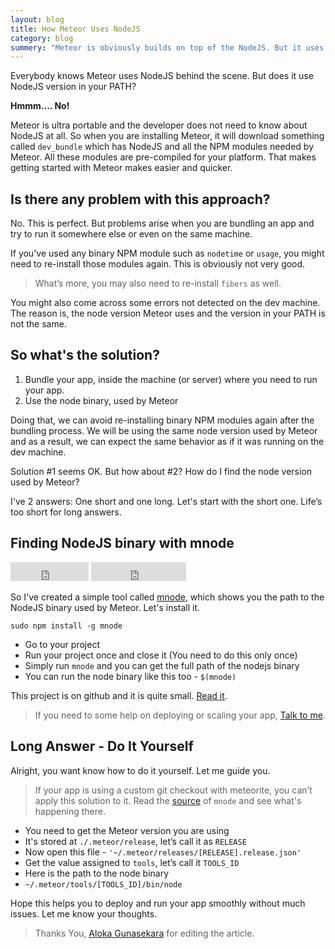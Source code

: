 ```yaml
---
layout: blog
title: How Meteor Uses NodeJS
category: blog
summery: "Meteor is obviously builds on top of the NodeJS. But it uses NodeJS in a different way. Learn how meteor uses NodeJS and learn how to find the NodeJS version used by Meteor."
---
```


Everybody knows Meteor uses NodeJS behind the scene. But does it use NodeJS version in your PATH? 

**Hmmm.... No!**

Meteor is ultra portable and the developer does not need to know about NodeJS at all. So when you are installing Meteor, it will download something called `dev_bundle` which has NodeJS and all the NPM modules needed by Meteor. All these modules are pre-compiled for your platform. That makes getting started with Meteor makes easier and quicker.

## Is there any problem with this approach?

No. This is perfect. But problems arise when you are bundling an app and try to run it somewhere else or even on the same machine. 

If you've used any binary NPM module such as `nodetime` or `usage`, you might need to re-install those modules again. This is obviously not very good.

> What’s more, you may also need to re-install `fibers` as well.

You might also come across some errors not detected on the dev machine. The reason is, the node version Meteor uses and the version in your PATH is not the same. 

## So what's the solution?

1. Bundle your app, inside the machine (or server) where you need to run your app.
2. Use the node binary, used by Meteor 

Doing that, we can avoid re-installing binary NPM modules again after the bundling process. We will be using the same node version used by Meteor and as a result, we can expect the same behavior as if it was running on the dev machine.

Solution #1 seems OK. But how about #2? How do I find the node version used by Meteor?

I've 2 answers: One short and one long. Let's start with the short one. Life’s too short for long answers.

## Finding NodeJS binary with mnode
<iframe src="http://ghbtns.com/github-btn.html?user=arunoda&amp;repo=mnode&amp;type=watch&amp;count=true&amp;size=large" allowtransparency="true" frameborder="0" scrolling="0" width="125px" height="30px">
</iframe>
<iframe src="http://ghbtns.com/github-btn.html?user=arunoda&amp;repo=mnode&amp;type=fork&amp;count=true&amp;size=large" allowtransparency="true" frameborder="0" scrolling="0" width="152px" height="30px">
</iframe>

So I've created a simple tool called [mnode](https://github.com/arunoda/mnode), which shows you the path to the NodeJS binary used by Meteor. Let's install it.

    sudo npm install -g mnode

* Go to your project
* Run your project once and close it (You need to do this only once)
* Simply run `mnode` and you can get the full path of the nodejs binary
* You can run the node binary like this too - `$(mnode)`

This project is on github and it is quite small. [Read it](https://github.com/arunoda/mnode/blob/master/index.js). 

> If you need to some help on deploying or scaling your app, [Talk to me](mailto:arunoda.susiripala@gmail.com).

## Long Answer - Do It Yourself 

Alright, you want know how to do it yourself. Let me guide you.
> If your app is using a custom git checkout with meteorite, you can’t apply this solution to it. Read the [source](https://github.com/arunoda/mnode/blob/master/index.js) of `mnode` and see what's happening there.

* You need to get the Meteor version you are using
* It's stored at `./.meteor/release`, let’s call it  as `RELEASE`
* Now open this file - `'~/.meteor/releases/[RELEASE].release.json'`
* Get the value assigned to `tools`, let’s call it `TOOLS_ID`
* Here is the path to the node binary
* `~/.meteor/tools/[TOOLS_ID]/bin/node`

Hope this helps you to deploy and run your app smoothly without much issues. Let me know your thoughts. 

> Thanks You, [Aloka Gunasekara](https://twitter.com/alokag) for editing the article.

